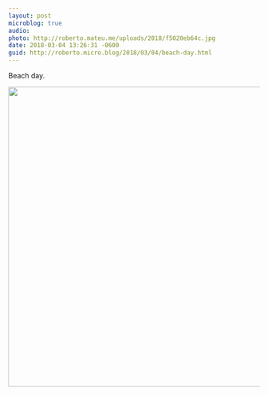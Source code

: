 ```yaml
---
layout: post
microblog: true
audio: 
photo: http://roberto.mateu.me/uploads/2018/f5020eb64c.jpg
date: 2018-03-04 13:26:31 -0600
guid: http://roberto.micro.blog/2018/03/04/beach-day.html
---
```

Beach day.

<img src="http://roberto.mateu.me/uploads/2018/f5020eb64c.jpg" width="600" height="600" />
